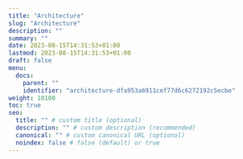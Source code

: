 ```yaml
---
title: "Architecture"
slug: "Architecture"
description: ""
summary: ""
date: 2023-08-15T14:31:53+01:00
lastmod: 2023-08-15T14:31:53+01:00
draft: false
menu:
  docs:
    parent: ""
    identifier: "architecture-dfa953a6911cef77d6c6272192c5ecbe"
weight: 10100
toc: true
seo:
  title: "" # custom title (optional)
  description: "" # custom description (recommended)
  canonical: "" # custom canonical URL (optional)
  noindex: false # false (default) or true
---
```

